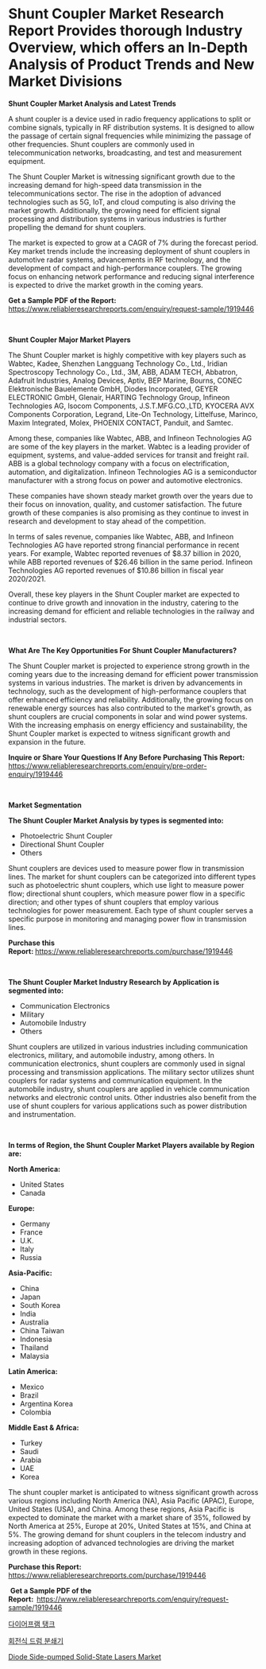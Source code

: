 <p><h1>Shunt Coupler Market Research Report Provides thorough Industry Overview, which offers an In-Depth Analysis of Product Trends and New Market Divisions</h1></p><p><strong>Shunt Coupler Market Analysis and Latest Trends</strong></p>
<p><p>A shunt coupler is a device used in radio frequency applications to split or combine signals, typically in RF distribution systems. It is designed to allow the passage of certain signal frequencies while minimizing the passage of other frequencies. Shunt couplers are commonly used in telecommunication networks, broadcasting, and test and measurement equipment.</p><p>The Shunt Coupler Market is witnessing significant growth due to the increasing demand for high-speed data transmission in the telecommunications sector. The rise in the adoption of advanced technologies such as 5G, IoT, and cloud computing is also driving the market growth. Additionally, the growing need for efficient signal processing and distribution systems in various industries is further propelling the demand for shunt couplers.</p><p>The market is expected to grow at a CAGR of 7% during the forecast period. Key market trends include the increasing deployment of shunt couplers in automotive radar systems, advancements in RF technology, and the development of compact and high-performance couplers. The growing focus on enhancing network performance and reducing signal interference is expected to drive the market growth in the coming years.</p></p>
<p><strong>Get a Sample PDF of the Report:&nbsp;</strong> <a href="https://www.reliableresearchreports.com/enquiry/request-sample/1919446">https://www.reliableresearchreports.com/enquiry/request-sample/1919446</a></p>
<p>&nbsp;</p>
<p><strong>Shunt Coupler Major Market Players</strong></p>
<p><p>The Shunt Coupler market is highly competitive with key players such as Wabtec, Kadee, Shenzhen Langguang Technology Co., Ltd., Iridian Spectroscopy Technology Co., Ltd., 3M, ABB, ADAM TECH, Abbatron, Adafruit lndustries, Analog Devices, Aptiv, BEP Marine, Bourns, CONEC Elektronische Bauelemente GmbH, Diodes Incorporated, GEYER ELECTRONIC GmbH, Glenair, HARTING Technology Group, lnfineon Technologies AG, lsocom Components, J.S.T.MFG.CO.,LTD, KYOCERA AVX Components Corporation, Legrand, Lite-On Technology, Littelfuse, Marinco, Maxim Integrated, Molex, PHOENIX CONTACT, Panduit, and Samtec.</p><p>Among these, companies like Wabtec, ABB, and Infineon Technologies AG are some of the key players in the market. Wabtec is a leading provider of equipment, systems, and value-added services for transit and freight rail. ABB is a global technology company with a focus on electrification, automation, and digitalization. Infineon Technologies AG is a semiconductor manufacturer with a strong focus on power and automotive electronics.</p><p>These companies have shown steady market growth over the years due to their focus on innovation, quality, and customer satisfaction. The future growth of these companies is also promising as they continue to invest in research and development to stay ahead of the competition.</p><p>In terms of sales revenue, companies like Wabtec, ABB, and Infineon Technologies AG have reported strong financial performance in recent years. For example, Wabtec reported revenues of $8.37 billion in 2020, while ABB reported revenues of $26.46 billion in the same period. Infineon Technologies AG reported revenues of $10.86 billion in fiscal year 2020/2021.</p><p>Overall, these key players in the Shunt Coupler market are expected to continue to drive growth and innovation in the industry, catering to the increasing demand for efficient and reliable technologies in the railway and industrial sectors.</p></p>
<p>&nbsp;</p>
<p><strong>What Are The Key Opportunities For Shunt Coupler Manufacturers?</strong></p>
<p><p>The Shunt Coupler market is projected to experience strong growth in the coming years due to the increasing demand for efficient power transmission systems in various industries. The market is driven by advancements in technology, such as the development of high-performance couplers that offer enhanced efficiency and reliability. Additionally, the growing focus on renewable energy sources has also contributed to the market's growth, as shunt couplers are crucial components in solar and wind power systems. With the increasing emphasis on energy efficiency and sustainability, the Shunt Coupler market is expected to witness significant growth and expansion in the future.</p></p>
<p><strong>Inquire or Share Your Questions If Any Before Purchasing This Report:</strong> <a href="https://www.reliableresearchreports.com/enquiry/pre-order-enquiry/1919446">https://www.reliableresearchreports.com/enquiry/pre-order-enquiry/1919446</a></p>
<p>&nbsp;</p>
<p><strong>Market Segmentation</strong></p>
<p><strong>The Shunt Coupler Market Analysis by types is segmented into:</strong></p>
<p><ul><li>Photoelectric Shunt Coupler</li><li>Directional Shunt Coupler</li><li>Others</li></ul></p>
<p><p>Shunt couplers are devices used to measure power flow in transmission lines. The market for shunt couplers can be categorized into different types such as photoelectric shunt couplers, which use light to measure power flow; directional shunt couplers, which measure power flow in a specific direction; and other types of shunt couplers that employ various technologies for power measurement. Each type of shunt coupler serves a specific purpose in monitoring and managing power flow in transmission lines.</p></p>
<p><strong>Purchase this Report:&nbsp;</strong><a href="https://www.reliableresearchreports.com/purchase/1919446">https://www.reliableresearchreports.com/purchase/1919446</a></p>
<p>&nbsp;</p>
<p><strong>The Shunt Coupler Market Industry Research by Application is segmented into:</strong></p>
<p><ul><li>Communication Electronics</li><li>Military</li><li>Automobile Industry</li><li>Others</li></ul></p>
<p><p>Shunt couplers are utilized in various industries including communication electronics, military, and automobile industry, among others. In communication electronics, shunt couplers are commonly used in signal processing and transmission applications. The military sector utilizes shunt couplers for radar systems and communication equipment. In the automobile industry, shunt couplers are applied in vehicle communication networks and electronic control units. Other industries also benefit from the use of shunt couplers for various applications such as power distribution and instrumentation.</p></p>
<p>&nbsp;</p>
<p><strong>In terms of Region, the Shunt Coupler Market Players available by Region are:</strong></p>
<p>
    <p> <strong> North America: </strong>
        <ul>
            <li>United States</li>
            <li>Canada</li>
        </ul>
        </p> 
    <p> <strong> Europe: </strong>
        <ul>
            <li>Germany</li>
            <li>France</li>
            <li>U.K.</li>
            <li>Italy</li>
            <li>Russia</li>
        </ul>
        </p> 
    <p> <strong> Asia-Pacific: </strong>
        <ul>
            <li>China</li>
            <li>Japan</li>
            <li>South Korea</li>
            <li>India</li>
            <li>Australia</li>
            <li>China Taiwan</li>
            <li>Indonesia</li>
            <li>Thailand</li>
            <li>Malaysia</li>
        </ul>
        </p> 
    <p> <strong> Latin America: </strong>
        <ul>
            <li>Mexico</li>
            <li>Brazil</li>
            <li>Argentina Korea</li>
            <li>Colombia</li>
        </ul>
        </p> 
    <p> <strong> Middle East & Africa: </strong>
        <ul>
            <li>Turkey</li>
            <li>Saudi</li>
            <li>Arabia</li>
            <li>UAE</li>
            <li>Korea</li>
        </ul>
    </p>
    </p>
<p><p>The shunt coupler market is anticipated to witness significant growth across various regions including North America (NA), Asia Pacific (APAC), Europe, United States (USA), and China. Among these regions, Asia Pacific is expected to dominate the market with a market share of 35%, followed by North America at 25%, Europe at 20%, United States at 15%, and China at 5%. The growing demand for shunt couplers in the telecom industry and increasing adoption of advanced technologies are driving the market growth in these regions.</p></p>
<p><strong>Purchase this Report: </strong><a href="https://www.reliableresearchreports.com/purchase/1919446">https://www.reliableresearchreports.com/purchase/1919446</a></p>
<p>&nbsp;<strong>Get a Sample PDF of the Report:&nbsp;&nbsp;</strong><a href="https://www.reliableresearchreports.com/enquiry/request-sample/1919446">https://www.reliableresearchreports.com/enquiry/request-sample/1919446</a></p>
<p><strong></strong></p>
<p><p><a href="https://github.com/Elenrrera7685/Market-Research-Report-List-1/blob/main/748997513077.md">다이어프램 탱크</a></p><p><a href="https://github.com/sammyUltyylrich9067856/Market-Research-Report-List-1/blob/main/689172913078.md">회전식 드럼 분쇄기</a></p><p><a href="https://github.com/Whitneyboyettebo9kiw7yr13/Market-Research-Report-List-1/blob/main/diode-side-pumped-solid-state-lasers-market.md">Diode Side-pumped Solid-State Lasers Market</a></p></p>